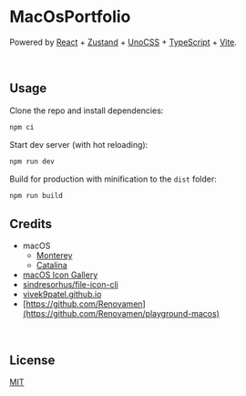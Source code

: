 # MacOsPortfolio


Powered by [React](https://reactjs.org/) + [Zustand](https://zustand-demo.pmnd.rs/) + [UnoCSS](https://uno.antfu.me/) + [TypeScript](https://www.typescriptlang.org/) + [Vite](https://vitejs.dev/).


&nbsp;

## Usage

Clone the repo and install dependencies:

```bash
npm ci
```

Start dev server (with hot reloading):

```bash
npm run dev
```

Build for production with minification to the `dist` folder:

```bash
npm run build
```


## Credits

- macOS
  - [Monterey](https://www.apple.com/macos/monterey/)
  - [Catalina](https://www.apple.com/bw/macos/catalina/)
- [macOS Icon Gallery](https://www.macosicongallery.com/)
- [sindresorhus/file-icon-cli](https://github.com/sindresorhus/file-icon-cli)
- [vivek9patel.github.io](https://github.com/vivek9patel/vivek9patel.github.io)
- [https://github.com/Renovamen](https://github.com/Renovamen/playground-macos)


&nbsp;

## License

[MIT](MIT)

